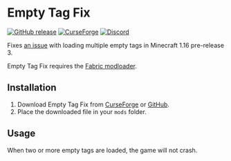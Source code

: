 # Empty Tag Fix

[![GitHub release](https://img.shields.io/github/release/haykam821/Empty-Tag-Fix.svg?style=popout&label=github)](https://github.com/haykam821/Empty-Tag-Fix/releases/latest)
[![CurseForge](https://img.shields.io/static/v1?style=popout&label=curseforge&message=project&color=6441A4)](https://www.curseforge.com/minecraft/mc-mods/empty-tag-fix)
[![Discord](https://img.shields.io/static/v1?style=popout&label=chat&message=discord&color=7289DA)](https://discord.gg/eXcffmW)

Fixes [an issue](https://bugs.mojang.com/browse/MC-188517) with loading multiple empty tags in Minecraft 1.16 pre-release 3.

Empty Tag Fix requires the [Fabric modloader](https://fabricmc.net/use/).

## Installation

1. Download Empty Tag Fix from [CurseForge](https://www.curseforge.com/minecraft/mc-mods/empty-tag-fix/files) or [GitHub](https://github.com/haykam821/Empty-Tag-Fix/releases).
2. Place the downloaded file in your `mods` folder.

## Usage

When two or more empty tags are loaded, the game will not crash.
